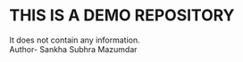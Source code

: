 # THIS IS A DEMO REPOSITORY
It does not contain any information.
<br>
Author- Sankha Subhra Mazumdar

